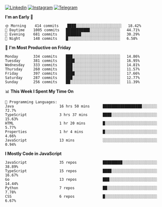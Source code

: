 [![Linkedin](https://img.shields.io/badge/-Archie-blue?style=flat-square&labelColor=gray&logo=Linkedin&logoColor=white&link=https://www.linkedin.com/in/archisdi)](https://www.linkedin.com/in/archisdi)
[![Instagram](https://img.shields.io/badge/-@archisdi-orange?style=flat-square&labelColor=gray&logo=Instagram&logoColor=white&link=https://www.instagram.com/archisdi)](https://www.instagram.com/archisdi)
[![Telegram](https://img.shields.io/badge/-aai-informational?style=flat-square&labelColor=gray&logo=telegram&logoColor=white&link=https://t.me/archisdi)](https://t.me/archisdi)

<!--START_SECTION:waka-->
**I'm an Early 🐤** 

```text
🌞 Morning    414 commits    ████░░░░░░░░░░░░░░░░░░░░░   18.42% 
🌆 Daytime    1005 commits   ███████████░░░░░░░░░░░░░░   44.71% 
🌃 Evening    681 commits    ███████░░░░░░░░░░░░░░░░░░   30.29% 
🌙 Night      148 commits    █░░░░░░░░░░░░░░░░░░░░░░░░   6.58%

```
📅 **I'm Most Productive on Friday** 

```text
Monday       334 commits    ███░░░░░░░░░░░░░░░░░░░░░░   14.86% 
Tuesday      381 commits    ████░░░░░░░░░░░░░░░░░░░░░   16.95% 
Wednesday    333 commits    ███░░░░░░░░░░░░░░░░░░░░░░   14.81% 
Thursday     260 commits    ███░░░░░░░░░░░░░░░░░░░░░░   11.57% 
Friday       397 commits    ████░░░░░░░░░░░░░░░░░░░░░   17.66% 
Saturday     287 commits    ███░░░░░░░░░░░░░░░░░░░░░░   12.77% 
Sunday       256 commits    ██░░░░░░░░░░░░░░░░░░░░░░░   11.39%

```


📊 **This Week I Spent My Time On** 

```text
💬 Programming Languages: 
Java                     16 hrs 50 mins      ██████████████████░░░░░░░   72.7% 
TypeScript               3 hrs 37 mins       ████░░░░░░░░░░░░░░░░░░░░░   15.63% 
HTML                     1 hr 20 mins        █░░░░░░░░░░░░░░░░░░░░░░░░   5.77% 
Properties               1 hr 4 mins         █░░░░░░░░░░░░░░░░░░░░░░░░   4.66% 
JavaScript               13 mins             ░░░░░░░░░░░░░░░░░░░░░░░░░   0.94%

```

**I Mostly Code in JavaScript** 

```text
JavaScript               35 repos            █████████░░░░░░░░░░░░░░░░   38.89% 
TypeScript               15 repos            ████░░░░░░░░░░░░░░░░░░░░░   16.67% 
Go                       13 repos            ███░░░░░░░░░░░░░░░░░░░░░░   14.44% 
Python                   7 repos             ██░░░░░░░░░░░░░░░░░░░░░░░   7.78% 
CSS                      6 repos             █░░░░░░░░░░░░░░░░░░░░░░░░   6.67%

```



<!--END_SECTION:waka-->